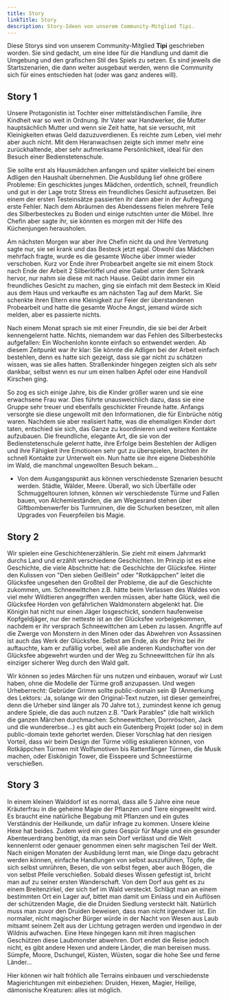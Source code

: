 ```yaml
---
title: Story
linkTitle: Story
description: Story-Ideen von unserem Community-Mitglied Tipi.
---
```


Diese Storys sind von unserem Community-Mitglied **Tipi** geschrieben worden. Sie sind gedacht, um eine Idee für die Handlung und damit die Umgebung und den grafischen Stil des Spiels zu setzen. Es sind jeweils die Startszenarien, die dann weiter ausgebaut werden, wenn die Community sich für eines entschieden hat (oder was ganz anderes will).
## Story 1 

Unsere Protagonistin ist Tochter einer mittelständischen Familie, ihre Kindheit war so weit in Ordnung. Ihr Vater war Handwerker, die Mutter hauptsächlich Mutter und wenn sie Zeit hatte, hat sie versucht, mit Kleinigkeiten etwas Geld dazuzuverdienen. Es reichte zum Leben, viel mehr aber auch nicht. Mit dem Heranwachsen zeigte sich immer mehr eine zurückhaltende, aber sehr aufmerksame Persönlichkeit, ideal für den Besuch einer Bedienstetenschule.

Sie sollte erst als Hausmädchen anfangen und später vielleicht bei einem Adligen den Haushalt übernehmen. Die Ausbildung lief ohne größere Probleme: Ein geschicktes junges Mädchen, ordentlich, schnell, freundlich und gut in der Lage trotz Stress ein freundliches Gesicht aufzusetzen. Bei einem der ersten Testeinsätze passierten ihr dann aber in der Aufregung erste Fehler. Nach dem Abräumen des Abendessens fielen mehrere Teile des Silberbesteckes zu Boden und einige rutschten unter die Möbel. Ihre Chefin aber sagte ihr, sie könnten es morgen mit der Hilfe des Küchenjungen herausholen.

Am nächsten Morgen war aber ihre Chefin nicht da und ihre Vertretung sagte nur, sie sei krank und das Besteck jetzt egal. Obwohl das Mädchen mehrfach fragte, wurde es die gesamte Woche über immer wieder verschoben. Kurz vor Ende ihrer Probearbeit angelte sie mit einem Stock nach Ende der Arbeit 2 Silberlöffel und eine Gabel unter dem Schrank hervor, nur nahm sie diese mit nach Hause. Geübt darin immer ein freundliches Gesicht zu machen, ging sie einfach mit dem Besteck im Kleid aus dem Haus und verkaufte es am nächsten Tag auf dem Markt. Sie schenkte ihren Eltern eine Kleinigkeit zur Feier der überstandenen Probearbeit und hatte die gesamte Woche Angst, jemand würde sich melden, aber es passierte nichts.

Nach einem Monat sprach sie mit einer Freundin, die sie bei der Arbeit kennengelernt hatte. Nichts, niemandem war das Fehlen des Silberbestecks aufgefallen: Ein Wochenlohn konnte einfach so entwendet werden. Ab diesem Zeitpunkt war ihr klar: Sie könnte die Adligen bei der Arbeit einfach bestehlen, denn es hatte sich gezeigt, dass sie gar nicht zu schätzen wissen, was sie alles hatten. Straßenkinder hingegen zeigten sich als sehr dankbar, selbst wenn es nur um einen halben Apfel oder eine Handvoll Kirschen ging.

So zog es sich einige Jahre, bis die Kinder größer waren und sie eine erwachsene Frau war. Dies führte unausweichlich dazu, dass sie eine Gruppe sehr treuer und ebenfalls geschickter Freunde hatte. Anfangs versorgte sie diese ungewollt mit den Informationen, die für Einbrüche nötig waren. Nachdem sie aber realisiert hatte, was die ehemaligen Kinder dort taten, entschied sie sich, das Ganze zu koordinieren und weitere Kontakte aufzubauen. Die freundliche, elegante Art, die sie von der Bedienstetenschule gelernt hatte, ihre Erfolge beim Bestehlen der Adligen und ihre Fähigkeit ihre Emotionen sehr gut zu überspielen, brachten ihr schnell Kontakte zur Unterwelt ein. Nun hatte sie ihre eigene Diebeshöhle im Wald, die manchmal ungewollten Besuch bekam... 

- Von dem Ausgangspunkt aus können verschiedenste Szenarien besucht werden. Städte, Wälder, Meere. Überall, wo sich Überfälle oder Schmuggeltouren lohnen, können wir verschiedenste Türme und Fallen bauen, von Alchemieständen, die am Wegesrand stehen über Giftbombenwerfer bis Turmruinen, die die Schurken besetzen, mit allen Upgrades von Feuerpfeilen bis Magie.

## Story 2

Wir spielen eine Geschichtenerzählerin. Sie zieht mit einem Jahrmarkt durchs Land und erzählt verschiedene Geschichten. Im Prinzip ist es eine Geschichte, die viele Abschnitte hat: die Geschichte der Glücksfee. Hinter den Kulissen von "Den sieben Geißlein" oder "Rotkäppchen" leitet die Glücksfee ungesehen den Großteil der Probleme, die auf die Geschichte zukommen, um. Schneewittchen z.B. hätte beim Verlassen des Waldes von viel mehr Wildtieren angegriffen werden müssen, aber hatte Glück, weil die Glücksfee Horden von gefährlichen Waldmonstern abgelenkt hat. Die Königin hat nicht nur einen Jäger losgeschickt, sondern haufenweise Kopfgeldjäger, nur der netteste ist an der Glücksfee vorbeigekommen, nachdem er ihr versprach Schneewittchen am Leben zu lassen. Angriffe auf die Zwerge von Monstern in den Minen oder das Abwehren von Assassinen ist auch das Werk der Glücksfee. Selbst am Ende, als der Prinz bei ihr auftauchte, kam er zufällig vorbei, weil alle anderen Kundschafter von der Glücksfee abgewehrt wurden und der Weg zu Schneewittchen für ihn als einziger sicherer Weg durch den Wald galt.

Wir können so jedes Märchen für uns nutzen und einbauen, worauf wir Lust haben, ohne die Modelle der Türme groß anzupassen. Und wegen Urheberrecht: Gebrüder Grimm sollte public-domain sein 😄 (Anmerkung des Lektors: Ja, solange wir den Original-Text nutzen, ist dieser gemeinfrei, denn die Urheber sind länger als 70 Jahre tot.),
zumindest kenne ich genug andere Spiele, die das auch nutzen z.B. "Dark Parables" (die halt wirklich die ganzen Märchen durchmachen: Schneewittchen, Dornröschen, Jack und die wundererbse...) es gibt auch ein Gutenberg Projekt (oder so) in dem public-domain texte gehortet werden. Dieser Vorschlag hat den riesigen Vorteil, dass wir beim Design der Türme völlig eskalieren können, von Rotkäppchen Türmen mit Wolfsmotiven bis Rattenfänger Türmen, die Musik machen, oder Eiskönigin Tower, die Eisspeere und Schneestürme verschießen.

## Story 3

In einem kleinen Walddorf ist es normal, dass alle 5 Jahre eine neue Kräuterfrau in die geheime Magie der Pflanzen und Tiere eingeweiht wird. Es braucht eine natürliche Begabung mit Pflanzen und ein gutes Verständnis der Heilkunde, um dafür infrage zu kommen. Unsere kleine Hexe hat beides. Zudem wird ein gutes Gespür für Magie und ein gesunder Abenteuerdrang benötigt, da man sein Dorf verlässt und die Welt kennenlernt oder genauer genommen einen sehr magischen Teil der Welt. Nach einigen Monaten der Ausbildung lernt man, wie Dinge dazu gebracht werden können, einfache Handlungen von selbst auszuführen, Töpfe, die sich selbst umrühren, Besen, die von selbst fegen, aber auch Bögen, die von selbst Pfeile verschießen. Sobald dieses Wissen gefestigt ist, bricht man auf zu seiner ersten Wanderschaft. Von dem Dorf aus geht es zu einem Breitenzirkel, der sich tief im Wald versteckt. Schlägt man an einem bestimmten Ort ein Lager auf, bittet man damit um Einlass und ein Auflösen der schützenden Magie, die die Druiden Siedlung versteckt hält. Natürlich muss man zuvor den Druiden beweisen, dass man nicht irgendwer ist. Ein normaler, nicht magischer Bürger würde in der Nacht von Wesen aus Laub mitsamt seinem Zelt aus der Lichtung getragen werden und irgendwo in der Wildnis aufwachen. Eine Hexe hingegen kann mit ihren magischen Geschützen diese Laubmonster abwehren. Dort endet die Reise jedoch nicht, es gibt andere Hexen und andere Länder, die man bereisen muss. Sümpfe, Moore, Dschungel, Küsten, Wüsten, sogar die hohe See und ferne Länder...

Hier können wir halt fröhlich alle Terrains einbauen und verschiedenste Magierichtungen mit einbeziehen: Druiden, Hexen, Magier, Heilige, dämonische Kreaturen: alles ist möglich. 
